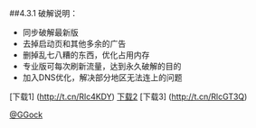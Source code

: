 
##4.3.1
破解说明：
* 同步破解最新版
* 去掉启动页和其他多余的广告
* 删掉乱七八糟的东西，优化占用内存
* 专业版可每次刷新流量，达到永久破解的目的
* 加入DNS优化，解决部分地区无法连上的问题



[下载1] (http://t.cn/Rlc4KDY)
[下载2](http://t.cn/RltFYdP)
[下载3] (http://t.cn/RlcGT3Q)

[@GGock](http://weibo.com/ggock "开发者个人账号")
